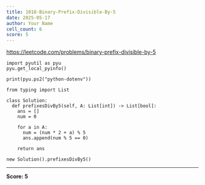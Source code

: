 ```yaml
---
title: 1018-Binary-Prefix-Divisible-By-5
date: 2025-05-17
author: Your Name
cell_count: 6
score: 5
---
```


https://leetcode.com/problems/binary-prefix-divisible-by-5


```
import pyutil as pyu
pyu.get_local_pyinfo()
```


```
print(pyu.ps2("python-dotenv"))
```


```
from typing import List
```


```
class Solution:
  def prefixesDivBy5(self, A: List[int]) -> List[bool]:
    ans = []
    num = 0

    for a in A:
      num = (num * 2 + a) % 5
      ans.append(num % 5 == 0)

    return ans
```


```
new Solution().prefixesDivBy5()
```


---
**Score: 5**